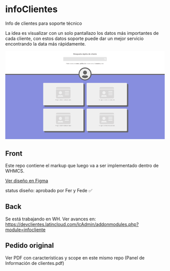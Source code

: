 # infoClientes
 Info de clientes para soporte técnico

La idea es visualizar con un solo pantallazo los datos más importantes de cada cliente, con estos datos soporte puede dar un mejor servicio encontrando la data más rápidamente.

![vista previa](snapshot.png)

## Front

Este repo contiene el markup que luego va a ser implementado dentro de WHMCS.

[Ver diseño en Figma](https://www.figma.com/file/8zFYVAHK95dGxQjxqc63xd/infoClientes?node-id=1%3A2)

status diseño: aprobado por Fer y Fede ✅

## Back

Se está trabajando en WH. Ver avances en: https://devclientes.latincloud.com/lcAdmin/addonmodules.php?module=infocliente

## Pedido original

Ver PDF con características y scope en este mismo repo (Panel de Información de clientes.pdf)